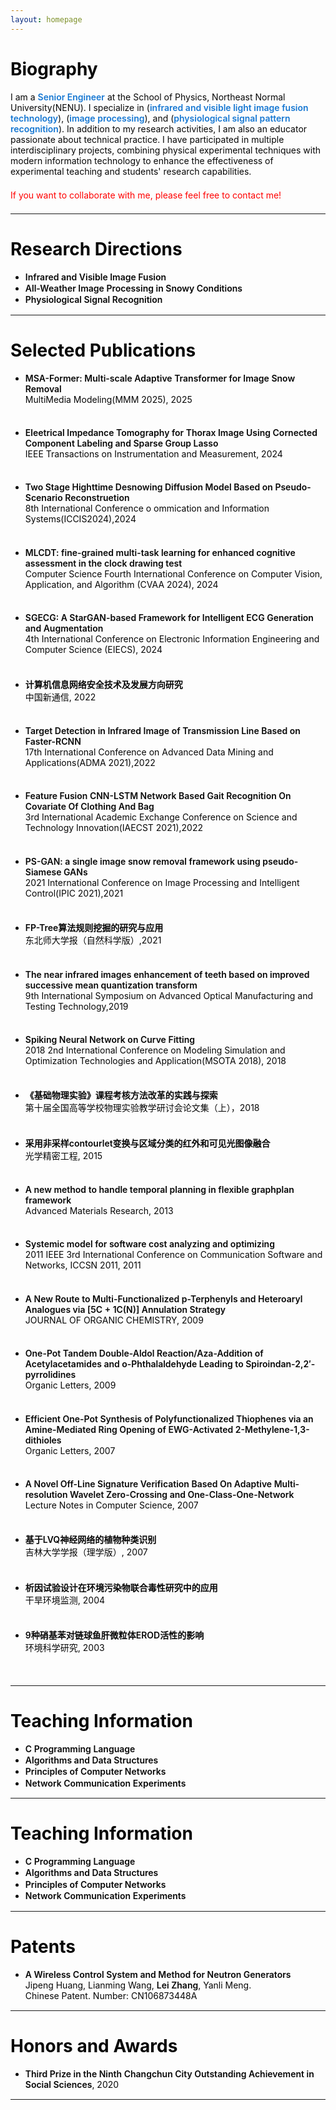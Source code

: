 ```yaml
---
layout: homepage
---
```


# Biography

I am a **<font color='#1677D2'>Senior Engineer</font>**  at the School of Physics, Northeast Normal University(NENU). I specialize in (**<font color='#1677D2'>infrared and visible light image fusion technology</font>**), (**<font color='#1677D2'>image processing</font>**), and (**<font color='#1677D2'>physiological signal pattern recognition</font>**). In addition to my research activities, I am also an educator passionate about technical practice. I have participated in multiple interdisciplinary projects, combining physical experimental techniques with modern information technology to enhance the effectiveness of experimental teaching and students' research capabilities.

<font color='red'>If you want to collaborate with me, please feel free to contact me!</font>

***

# Research Directions

- **Infrared and Visible Image Fusion**
- **All-Weather Image Processing in Snowy Conditions**
- **Physiological Signal Recognition**

***


# Selected Publications

- **MSA-Former: Multi-scale Adaptive Transformer for Image Snow Removal**
  <br>
  MultiMedia Modeling(MMM 2025), 2025 
  <div style="height:1em" />

- **Eleetrical Impedance Tomography for Thorax Image Using Cornected Component Labeling and Sparse Group Lasso**
  <br>
  IEEE Transactions on Instrumentation and Measurement, 2024 
  <div style="height:1em" />

- **Two Stage Highttime Desnowing Diffusion Model Based on Pseudo-Scenario Reconstruetion**
  <br>
  8th International Conference o ommication and Information Systems(ICCIS2024),2024
  <div style="height:1em" />

- **MLCDT: fine-grained multi-task learning for enhanced cognitive assessment in the clock drawing test**
  <br>
  Computer Science Fourth International Conference on Computer Vision, Application, and Algorithm (CVAA 2024), 2024 
  <div style="height:1em" />

- **SGECG: A StarGAN-based Framework for Intelligent ECG Generation and Augmentation**
  <br>
  4th International Conference on Electronic Information Engineering and Computer Science (EIECS), 2024 
  <div style="height:1em" />

- **计算机信息网络安全技术及发展方向研究**
  <br>
  中国新通信, 2022 
  <div style="height:1em" />

- **Target Detection in Infrared Image of Transmission Line Based on Faster-RCNN**
  <br>
  17th International Conference on Advanced Data Mining and Applications(ADMA 2021),2022 
  <div style="height:1em" />

- **Feature Fusion CNN-LSTM Network Based Gait Recognition On Covariate Of Clothing And Bag**
  <br>
  3rd International Academic Exchange Conference on Science and Technology Innovation(IAECST 2021),2022 
  <div style="height:1em" />

- **PS-GAN: a single image snow removal framework using pseudo-Siamese GANs**
  <br>
  2021 International Conference on Image Processing and Intelligent Control(IPIC 2021),2021 
  <div style="height:1em" />

- **FP-Tree算法规则挖掘的研究与应用**
  <br>
  东北师大学报（自然科学版）,2021
  <div style="height:1em" />

- **The near infrared images enhancement of teeth based on improved successive mean quantization transform**
  <br>
  9th International Symposium on Advanced Optical Manufacturing and Testing Technology,2019  
  <div style="height:1em" />

- **Spiking Neural Network on Curve Fitting**
  <br>
  2018 2nd International Conference on Modeling Simulation and Optimization Technologies and Application(MSOTA 2018), 2018 
  <div style="height:1em" />

- **《基础物理实验》课程考核方法改革的实践与探索**
  <br>
  第十届全国高等学校物理实验教学研讨会论文集（上），2018 
  <div style="height:1em" />

- **采用非采样contourlet变换与区域分类的红外和可见光图像融合**
  <br>
  光学精密工程, 2015 
  <div style="height:1em" />

- **A new method to handle temporal planning in flexible graphplan framework**
  <br>
  Advanced Materials Research, 2013 
  <div style="height:1em" />

- **Systemic model for software cost analyzing and optimizing**
  <br>
   2011 IEEE 3rd International Conference on Communication Software and Networks, ICCSN 2011, 2011 
  <div style="height:1em" />

- **A New Route to Multi-Functionalized p-Terphenyls and Heteroaryl Analogues via [5C + 1C(N)] Annulation Strategy**
  <br>
  JOURNAL OF ORGANIC CHEMISTRY, 2009
  <div style="height:1em" />

- **One-Pot Tandem Double-Aldol Reaction/Aza-Addition of Acetylacetamides and o-Phthalaldehyde Leading to Spiroindan-2,2′-pyrrolidines**
  <br>
  Organic Letters, 2009
  <div style="height:1em" />

- **Efficient One-Pot Synthesis of Polyfunctionalized Thiophenes via an Amine-Mediated Ring Opening of EWG-Activated 2-Methylene-1,3-dithioles**
  <br>
  Organic Letters, 2007 
  <div style="height:1em" />

- **A Novel Off-Line Signature Verification Based On Adaptive Multi-resolution Wavelet Zero-Crossing and One-Class-One-Network**
  <br>
  Lecture Notes in Computer Science, 2007
  <div style="height:1em" />

- **基于LVQ神经网络的植物种类识别**
  <br>
  吉林大学学报（理学版）, 2007
  <div style="height:1em" />

- **析因试验设计在环境污染物联合毒性研究中的应用**
  <br>
  干旱环境监测, 2004
  <div style="height:1em" />

- **9种硝基苯对链球鱼肝微粒体EROD活性的影响**
  <br>
  环境科学研究, 2003
  <div style="height:1em" />

***

# Teaching Information

- **C Programming Language**
- **Algorithms and Data Structures**
- **Principles of Computer Networks**
- **Network Communication Experiments**

***

# Teaching Information

- **C Programming Language**
- **Algorithms and Data Structures**
- **Principles of Computer Networks**
- **Network Communication Experiments**

***

# Patents

- **A Wireless Control System and Method for Neutron Generators**
  <br>
  Jipeng Huang, Lianming Wang, **Lei Zhang**, Yanli Meng.
  <br>
  Chinese Patent. Number: CN106873448A

***


# Honors and Awards

- **Third Prize in the Ninth Changchun City Outstanding Achievement in Social Sciences**, 2020

***


<script>
var _hmt = _hmt || [];
(function() {
  var hm = document.createElement("script");
  hm.src = "https://hm.baidu.com/hm.js?e65e40065b1673fb2d43f64d90aed14d";
  var s = document.getElementsByTagName("script")[0]; 
  s.parentNode.insertBefore(hm, s);
})();
</script>

<style type="text/css">
  body{
    color:rgb(7, 7, 7);
  }
  p {
    margin: 0 0 1.5em 0;
  }
  li{
    padding-bottom: 0.1em;
  }
  strong{
    font-weight: 600;
  }
  b{
    font-weight: 600;
    color:rgb(19, 106, 188);
  }
</style>


